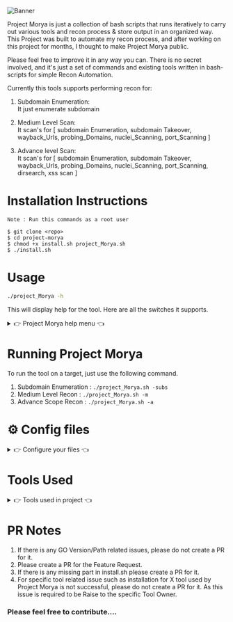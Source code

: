 <!-- # Project Morya -->
<!-- ![project-morya](https://user-images.githubusercontent.com/65735854/126045187-d12ae493-deba-4067-869d-e6a5b83090f7.png)
 -->
<!-- ![project-morya1](https://user-images.githubusercontent.com/65735854/126045210-a7384346-252a-42a4-b58e-7ba040e69e7e.png)
 -->
 ![Banner](https://user-images.githubusercontent.com/65735854/135334459-a5bbe964-3f36-4fa8-9fcf-42c337662198.png)

 
Project Morya is just a collection of bash scripts that runs iteratively to carry out various tools and recon process & store output in an organized way. This Project was built to automate my recon process, and after working on this project for months, I thought to make Project Morya public.

Please feel free to improve it in any way you can. There is no secret involved, and it's just a set of commands and existing tools written in bash-scripts for simple Recon Automation.

Currently this tools supports performing recon for:
 
 1.  Subdomain Enumeration: <br>
      It just enumerate subdomain 
      
 2.  Medium Level Scan: <br>
      It scan's for [ subdomain Enumeration, subdomain Takeover, wayback_Urls, probing_Domains, nuclei_Scanning, port_Scanning ]
      
 3.  Advance level Scan: <br>
      It scan's for [ subdomain Enumeration, subdomain Takeover, wayback_Urls, probing_Domains, nuclei_Scanning, port_Scanning, dirsearch, xss scan ] 

# Installation Instructions

```
Note : Run this commands as a root user

$ git clone <repo>
$ cd project-morya
$ chmod +x install.sh project_Morya.sh
$ ./install.sh
```
# Usage

```sh
./project_Morya -h
```
This will display help for the tool. Here are all the switches it supports.

<details>
<summary> 👉 Project Morya help menu 👈</summary>

```
Usage of ./project_MOrya:
 
  -subs
        for only subdomain enumeration
  -m
        for medium level scan [subdomain Enumeration, subdomain Takeover, wayback_Urls, probing_Domains, nuclei_Scanning, port_Scanning]
  -a
        for advance level scan [subdomain Enumeration, subdomain Takeover, wayback_Urls, probing_Domains, nuclei_Scanning, port_Scanning, dirsearch, xss scan] 
```

</details>

# Running Project Morya

To run the tool on a target, just use the following command.

1. Subdomain Enumeration : ``./project_Morya.sh -subs``
2. Medium Level Recon : ``./project_Morya.sh -m``
3. Advance Scope Recon : ``./project_Morya.sh -a``

</details>


# ⚙️  Config files 

<details>
<summary> 👉 Configure your files 👈</summary>

### 1. Subfinder

[Link of the Article :point_down:](https://sidxparab.gitbook.io/subdomain-enumeration-guide/passive-enumeration/passive-sources)<br>
![image](https://user-images.githubusercontent.com/65735854/135441686-b93f9046-8e1e-4de2-a0a4-bce3985e6041.png)


### 2. Amass

[Link of the Article :point_down:](https://sidxparab.gitbook.io/subdomain-enumeration-guide/passive-enumeration/passive-sources)<br>
![image](https://user-images.githubusercontent.com/65735854/135441523-d422087d-a3c4-4b9d-b2f2-524487cbf825.png)

### 3. Github-subdomains

[Link of the Article :point_down:](https://sidxparab.gitbook.io/subdomain-enumeration-guide/passive-enumeration/passive-sources)<br>
![image](https://user-images.githubusercontent.com/65735854/135442501-9aea2b26-5fd1-48f3-a867-cbfbf6f14f1e.png)

Note : Keep atleast 5 tokens in `$HOME/.config/github-subdomains/tokens.txt`
![image](https://user-images.githubusercontent.com/65735854/135442906-59ba9f2c-4737-46e6-9dda-8d5f95da6131.png)

</details>

# Tools Used

<details>
<summary> 👉 Tools used in project 👈</summary>

```
 1. subfinder
 2. ctfr.py
 3. Assestfinder
 4. Findomain
 5. sd-goo
 5. shodan
 6. anew
 7. amass
 8. gauplus
 9. waybackurls
10. github-subdomains
11. Crobat
12. Puredns
13. DNSCewl
14. dnsvalidator
15. httpx
16. Gospider
17. Notify
18. Unfurl
19. Unimap
20. Subjack
21. Dirsearch
22. Parmaspider
23. kxss
24. Dnsx
25. jq
26. Naabu
27. Nmap
28. Dalfox
29. Nuclei
```
</details>

 # PR Notes
 
1. If there is any GO Version/Path related issues, please do not create a PR for it.
2. Please create a PR for the Feature Request.
3. If there is any missing part in install.sh please create a PR for it.
4. For specific tool related issue such as installation for X tool used by Project Morya is not successful, please do not create a PR for it. As this issue is required to be Raise to the specific Tool Owner.

### Please feel free to contribute....
